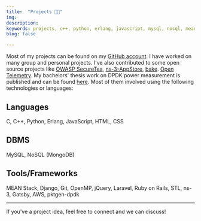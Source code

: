```yaml
---
title:  "Projects 👨‍💻"
img: 
description: 
keywords: projects, c++, python, erlang, javascript, mysql, nosql, mean, django, git, openmp, ruby-on-rails, gatsby
blog: false

---
```


Most of my projects can be found on my [GitHub account](https://github.com/mishal23). I have worked on many group and personal projects. I've also contributed to some open source projects like [OWASP SecureTea](https://github.com/OWASP/SecureTea-Project/), [ns-3-AppStore](https://gitlab.com/nsnam/ns-3-AppStore/), [bake](https://gitlab.com/nsnam/bake). [Open Telemetry](https://github.com/open-telemetry/opentelemetry-cpp). My bachelors' thesis work on DPDK power measurement is published and can be found [here](https://ieeexplore.ieee.org/document/9289896). Most of them involved using the following technologies or languages:

## Languages

C, C++, Python, Erlang, JavaScript, HTML, CSS

## DBMS

MySQL, NoSQL (MongoDB)

## Tools/Frameworks

MEAN Stack, Django, Git, OpenMP, jQuery, Laravel, Ruby on Rails, STL, ns-3, Gatsby, AWS, pktgen-dpdk

<hr> 

If you've a project idea, feel free to connect and we can discuss!
